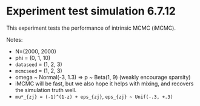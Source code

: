 # Experiment test simulation 6.7.12

This experiment tests the performance of intrinsic MCMC (iMCMC).

Notes:
- N=(2000, 2000)
- phi = (0, 1, 10)
- `dataseed` = (1, 2, 3)
- `mcmcseed` = (1, 2, 3)
- omega ~ Normal(-3, 1.3) => p ~ Beta(1, 9) (weakly encourage sparsity)
- iMCMC will be fast, but we also hope it helps with mixing, and recovers the
  simulation truth well.
- `mu*_{zj} = (-1)^(1-z) + eps_{zj}`, `eps_{zj} ~ Unif(-.3, +.3)`

